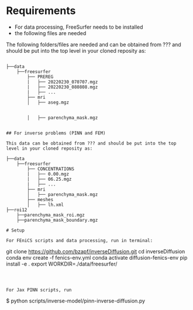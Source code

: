 # Requirements

- For data processing, FreeSurfer needs to be installed
- the following files are needed


The following folders/files are needed and can be obtained from ??? and should be put into the top level in your cloned reposity as:
```

├──data
    ├──freesurfer
        ├── PREREG
        |   ├── 20220230_070707.mgz
        |   ├── 20220230_080808.mgz
        |   ├── ...
        ├── mri
        │   ├── aseg.mgz

        
        │   ├── parenchyma_mask.mgz


## For inverse problems (PINN and FEM)

This data can be obtained from ??? and should be put into the top level in your cloned reposity as:

├──data
    ├──freesurfer
        ├── CONCENTRATIONS
        |   ├── 0.00.mgz
        |   ├── 06.25.mgz
        |   ├── ...
        ├── mri
        │   ├── parenchyma_mask.mgz
        ├── meshes
        │   ├── lh.xml
├──roi12
    ├──parenchyma_mask_roi.mgz
    ├──parenchyma_mask_boundary.mgz
        
# Setup

For FEniCS scripts and data processing, run in terminal:

```
git clone https://github.com/bzapf/inverseDiffusion.git
cd inverseDiffusion
conda env create -f fenics-env.yml
conda activate diffusion-fenics-env
pip install -e .
export WORKDIR=./data/freesurfer/
```



For Jax PINN scripts, run
```
$ python scripts/inverse-model/pinn-inverse-diffusion.py
```
